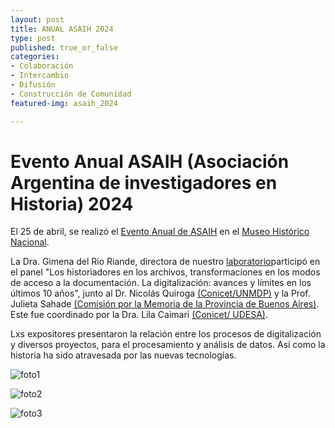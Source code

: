```yaml
---
layout: post
title: ANUAL ASAIH 2024
type: post
published: true_or_false
categories:
- Colaboración
- Intercambio
- Difusión
- Construcción de Comunidad
featured-img: asaih_2024

---
```


# Evento Anual ASAIH (Asociación Argentina de investigadores en Historia) 2024

El 25 de abril, se realizó el [Evento Anual de ASAIH](http://asaih.org.ar/evento-anual-asaih-2024-programa/) en el [Museo Histórico Nacional](https://museohistoriconacional.cultura.gob.ar/).

La Dra. Gimena del Rio Riande, directora de nuestro [laboratorio](https://hdlab.space/)participó en el panel "Los historiadores en los archivos, transformaciones en los modos de acceso a la documentación. La digitalización: avances y límites en los últimos 10 años", junto al Dr. Nicolás Quiroga [(Conicet/UNMDP)](https://cehis.com.ar/) y la Prof. Julieta Sahade [(Comisión por la Memoria de la Provincia de Buenos Aires)](https://www.comisionporlamemoria.org/). Este fue coordinado por la Dra. Lila Caimari [(Conicet/ UDESA)](https://udesa.edu.ar/cuerpo-docente/lila-caimari).

Lxs expositores presentaron la relación entre los procesos de digitalización y diversos proyectos, para el procesamiento y análisis de datos. Así como la historia ha sido atravesada por las nuevas tecnologías.
 
![foto1](/assets/img/posts/asaih_2024_2.jpg)

![foto2](/assets/img/posts/asaih_2024_4.jpg)

![foto3](/assets/img/posts/asaih_2024_3.jpg)
